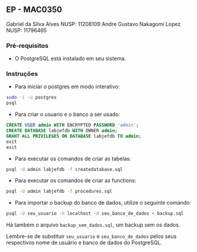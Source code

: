 ## EP - MAC0350
Gabriel da Silva Alves NUSP: 11208109
Andre Gustavo Nakagomi Lopez NUSP: 11796465

### Pré-requisitos

- O PostgreSQL está instalado em seu sistema.

### Instruções

- Para iniciar o postgres em modo interativo:

```bash
sudo -i -u postgres
psql
```

- Para criar o usuario e o banco a ser usado:

```sql
CREATE USER admin WITH ENCRYPTED PASSWORD 'admin';
CREATE DATABASE labjefdb WITH OWNER admin;
GRANT ALL PRIVILEGES ON DATABASE labjefdb TO admin;
exit
exit
```

- Para executar os comandos de criar as tabelas:

```bash
psql -U admin labjefdb -f createdatabase.sql
```

- Para executar os comandos de criar as functions:

```bash
psql -U admin labjefdb -f procedures.sql
```

- Para importar o backup do banco de dados, utilize o seguinte comando:

```bash
psql -U seu_usuario -h localhost -d seu_banco_de_dados < backup.sql
```
Há também o arquivo `backup_sem_dados.sql`, um backup sem os dados.

Lembre-se de substituir `seu_usuario` e `seu_banco_de_dados` pelos seus respectivos nome de usuário e banco de dados do PostgreSQL.
